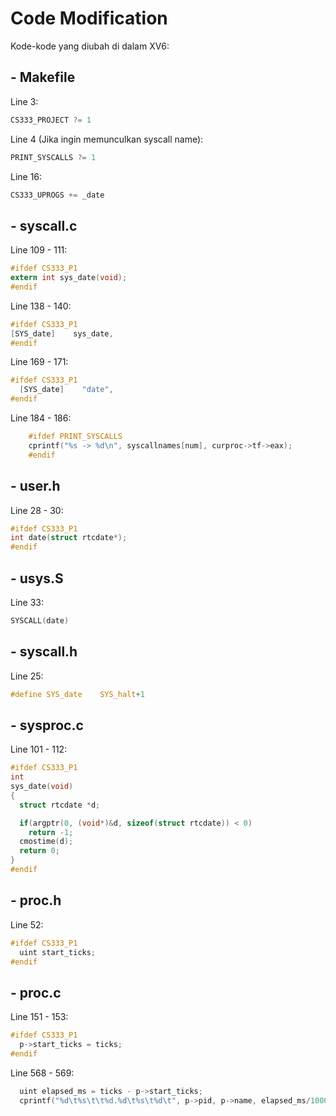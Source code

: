 # Code Modification

Kode-kode yang diubah di dalam XV6:
## - Makefile  

Line 3:
```c
CS333_PROJECT ?= 1
```
Line 4 (Jika ingin memunculkan syscall name):
```c
PRINT_SYSCALLS ?= 1
```
Line 16:
```c
CS333_UPROGS += _date
```

## - syscall.c

Line 109 - 111:
```c
#ifdef CS333_P1
extern int sys_date(void);
#endif
```
Line 138 - 140:
```c
#ifdef CS333_P1
[SYS_date]    sys_date,
#endif
```
Line 169 - 171:
```c
#ifdef CS333_P1
  [SYS_date]    "date",
#endif
```
Line 184 - 186:
```c
    #ifdef PRINT_SYSCALLS
    cprintf("%s -> %d\n", syscallnames[num], curproc->tf->eax);
    #endif
```

## - user.h

Line 28 - 30:
```c
#ifdef CS333_P1
int date(struct rtcdate*);
#endif
```

## - usys.S

Line 33:
```c
SYSCALL(date)
```

## - syscall.h

Line 25:
```c
#define SYS_date    SYS_halt+1
```

## - sysproc.c

Line 101 - 112:
```c
#ifdef CS333_P1
int
sys_date(void)
{
  struct rtcdate *d;

  if(argptr(0, (void*)&d, sizeof(struct rtcdate)) < 0)
    return -1;
  cmostime(d);
  return 0;
}
#endif
```

## - proc.h

Line 52:
```c
#ifdef CS333_P1
  uint start_ticks;
#endif
```

## - proc.c

Line 151 - 153:
```c
#ifdef CS333_P1
  p->start_ticks = ticks;
#endif
```

Line 568 - 569:
```c
  uint elapsed_ms = ticks - p->start_ticks;
  cprintf("%d\t%s\t\t%d.%d\t%s\t%d\t", p->pid, p->name, elapsed_ms/1000, elapsed_ms%1000, state_string, p->sz);
```
